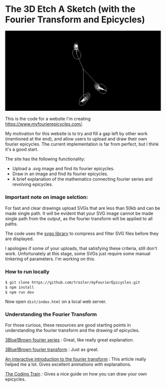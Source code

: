 # The 3D Etch A Sketch (with the Fourier Transform and Epicycles)

![](img/example.gif)

This is the code for a website I'm creating https://www.myfourierepicycles.com/.

My motivation for this website is to try and fill a gap left by other work (mentioned at the end), and allow users to upload and draw their own fourier epicycles. The current implementation is far from perfect, but I think it's a good start.

The site has the following functionality:

- Upload a .svg image and find its fourier epicycles.
- Draw in an image and find its fourier epicycles.
- A brief explanation of the mathematics connecting fourier series and revolving epicycles.

### Important note on image selction:

For fast and clear drawings upload SVGs that are less than 50kb and can be made single path. It will be evident that your SVG image cannot be made single path from the output, as the fourier transform will be applied to all paths.

The code uses the [svgo library](https://github.com/svg/svgo) to compress and filter SVG files before they are displayed.

I apologies if some of your uploads, that satisfying these criteria, still don't work. Unfortunately at this stage, some SVGs just require some manual tinkering of parameters. I'm working on this.

### How to run locally

```
$ git clone https://github.com/trozler/myFourierEpicycles.git
$ npm install
$ npm run dev
```

Now open `dist/index.html` on a local web server.

### Understanding the Fourier Transform

For those curious, these resources are good starting points in understanding the fourier transform and the drawing of epicycles.

[3Blue1Brown fourier series](https://www.youtube.com/watch?v=r6sGWTCMz2k) : Great, like really great explanation.

[3Blue1Brown fourier transform](https://www.youtube.com/watch?v=spUNpyF58BY) : Just as great.

[An interactive introduction to the fourier transform](http://www.jezzamon.com/fourier/index.html) :
This article really helped me a lot. Gives excellent animations with explanations.

[The Coding Train](https://www.youtube.com/watch?v=MY4luNgGfms) : Gives a nice guide on how you can draw your own epicycles.
